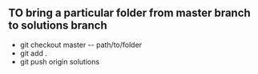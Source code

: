 ## TO bring a particular folder from master branch to solutions branch

- git checkout master -- path/to/folder
- git add .
- git push origin solutions
